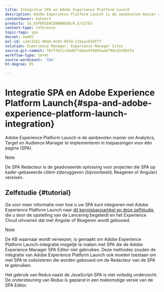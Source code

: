 ```yaml
---
title: Integratie SPA en Adobe Experience Platform Launch
description: Adobe Experience Platform Launch is de aanbevolen manier om Analytics, Target en Audience Manager in SPA te implementeren.
contentOwner: bohnert
products: SG_EXPERIENCEMANAGER/6.5/SITES
content-type: reference
topic-tags: spa
docset: aem65
exl-id: ca4c3161-90a8-4c02-8554-125eac62dff7
solution: Experience Manager, Experience Manager Sites
source-git-commit: 76fffb11c56dbf7ebee9f6805ae0799cd32985fe
workflow-type: tm+mt
source-wordcount: '184'
ht-degree: 0%

---
```


# Integratie SPA en Adobe Experience Platform Launch{#spa-and-adobe-experience-platform-launch-integration}

Adobe Experience Platform Launch is de aanbevolen manier om Analytics, Target en Audience Manager te implementeren in toepassingen voor één pagina (SPA).

>[!NOTE]
>
>De SPA Redacteur is de geadviseerde oplossing voor projecten die SPA op kader-gebaseerde cliënt-zijteruggeven (bijvoorbeeld, Reageren of Angular) vereisen.

## Zelfstudie {#tutorial}

Ga voor meer informatie over hoe u uw SPA kunt integreren met Adobe Experience Platform Launch naar [dit kennisbasisartikel en deze zelfstudie](https://experienceleague.adobe.com/docs/experience-manager-learn/sites/spa-editor/spa-editor-framework-feature-video-use.html), die u door de opstelling van de Lancering begeleidt en het Experience Cloud uitvoeren dat met Angular of Reageren wordt gebouwd.

>[!NOTE]
>
>De KB waarnaar wordt verwezen, is gemaakt om Adobe Experience Platform Launch-integratie mogelijk te maken met SPA die de Adobe Experience Manager SPA Editor niet gebruiken. Deze methodes zouden de integratie van Adobe Experience Platform Launch ook moeten toestaan om met SPA te coëxisteren die worden gebouwd om de Redacteur van de SPA te gebruiken.
>
>Het gebruik van Redux naast de JavaScript-SPA is niet volledig onderzocht. De ondersteuning van Redux is gepland in een toekomstige versie van de SPA Editor.
